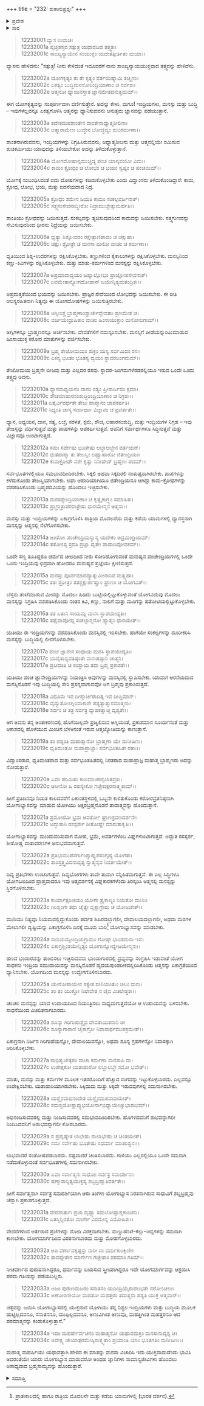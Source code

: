 +++
title = "232: ಶುಕಾನುಪ್ರಶ್ನಃ"
+++

<details><summary>ಪ್ರವೇಶ</summary>


।।   ಓಂ ಓಂ ನಮೋ ನಾರಾಯಣಾಯ।।   ಶ್ರೀ ವೇದವ್ಯಾಸಾಯ ನಮಃ ।।

ಶ್ರೀ ಕೃಷ್ಣದ್ವೈಪಾಯನ ವೇದವ್ಯಾಸ ವಿರಚಿತ  

**ಶ್ರೀ ಮಹಾಭಾರತ**

**ಶಾಂತಿ ಪರ್ವ**

**ಮೋಕ್ಷಧರ್ಮ ಪರ್ವ**

**ಅಧ್ಯಾಯ 232**


</details>

<details><summary>ಸಾರ</summary>

ಯೋಗದಿಂದ ಪರಮಾತ್ಮಪ್ರಾಪ್ತಿ (1-34)


</details>


> 12232001 ವ್ಯಾಸ ಉವಾಚ।  
12232001a ಪೃಚ್ಚತಸ್ತವ ಸತ್ಪುತ್ರ ಯಥಾವದಿಹ ತತ್ತ್ವತಃ।  
12232001c ಸಾಂಖ್ಯನ್ಯಾಯೇನ ಸಂಯುಕ್ತಂ ಯದೇತತ್ಕೀರ್ತಿತಂ ಮಯಾ।।

ವ್ಯಾಸನು ಹೇಳಿದನು: “ಸತ್ಪುತ್ರ! ನೀನು ಕೇಳಿದಂತೆ ಇದೂವರೆಗೆ ನಾನು ಸಾಂಖ್ಯನ್ಯಾಯಯುಕ್ತವಾದ ತತ್ತ್ವವನ್ನು ಹೇಳಿದೆನು.

> 12232002a ಯೋಗಕೃತ್ಯಂ ತು ತೇ ಕೃತ್ಸ್ನಂ ವರ್ತಯಿಷ್ಯಾಮಿ ತಚ್ಚೃಣು।  
12232002c ಏಕತ್ವಂ ಬುದ್ಧಿಮನಸೋರಿಂದ್ರಿಯಾಣಾಂ ಚ ಸರ್ವಶಃ।  
12232002e ಆತ್ಮನೋ ಧ್ಯಾಯಿನಸ್ತಾತ ಜ್ಞಾನಮೇತದನುತ್ತಮಮ್।।

ಈಗ ಯೋಗಕೃತ್ಯವನ್ನು ಸಂಪೂರ್ಣವಾಗಿ ವರ್ಣಿಸುತ್ತೇನೆ. ಅದನ್ನು ಕೇಳು. ಮಗೂ! ಇಂದ್ರಿಯಗಳು, ಮನಸ್ಸು ಮತ್ತು ಬುದ್ಧಿ – ಇವುಗಳೆಲ್ಲವನ್ನೂ ಏಕತ್ವಗೊಳಿಸಿ ಆತ್ಮನನ್ನು ಧ್ಯಾನಿಸುವವನು ಅನುತ್ತಮ ಜ್ಞಾನವನ್ನು ಪಡೆಯುತ್ತಾನೆ.

> 12232003a ತದೇತದುಪಶಾಂತೇನ ದಾಂತೇನಾಧ್ಯಾತ್ಮಶೀಲಿನಾ।  
12232003c ಆತ್ಮಾರಾಮೇಣ ಬುದ್ಧೇನ ಬೋದ್ಧವ್ಯಂ ಶುಚಿಕರ್ಮಣಾ।।

ಶಾಂತನಾಗಿರುವವನು, ಇಂದ್ರಿಯಗಳನ್ನು ನಿಗ್ರಹಿಸಿರುವವನು, ಆಧ್ಯಾತ್ಮಶೀಲನು ಮತ್ತು ಆತ್ಮನಲ್ಲಿಯೇ ರಮಿಸುವ ಶುಚಿಕರ್ಮಿಯು ಯಾವುದನ್ನು ತಿಳಿಯಬೇಕೋ ಅದನ್ನು ತಿಳಿದುಕೊಳ್ಳುತ್ತಾನೆ.

> 12232004a ಯೋಗದೋಷಾನ್ಸಮುಚ್ಚಿದ್ಯ ಪಂಚ ಯಾನ್ಕವಯೋ ವಿದುಃ।  
12232004c ಕಾಮಂ ಕ್ರೋಧಂ ಚ ಲೋಭಂ ಚ ಭಯಂ ಸ್ವಪ್ನಂ ಚ ಪಂಚಮಮ್।।

ಯೋಗಕ್ಕೆ ಸಂಬಂಧಿಸಿದಂತೆ ಐದು ದೋಷಗಳನ್ನು ಕಡಿದುಕೊಳ್ಳಬೇಕು ಎಂದು ವಿದ್ವಾಂಸರು ತಿಳಿದುಕೊಂಡಿದ್ದಾರೆ: ಕಾಮ, ಕ್ರೋಧ, ಲೋಭ, ಭಯ, ಮತ್ತು ಐದನೆಯದಾದ ನಿದ್ರೆ.

> 12232005a ಕ್ರೋಧಂ ಶಮೇನ ಜಯತಿ ಕಾಮಂ ಸಂಕಲ್ಪವರ್ಜನಾತ್।  
12232005c ಸತ್ತ್ವಸಂಸೇವನಾದ್ಧೀರೋ ನಿದ್ರಾಮುಚ್ಚೇತ್ತುಮರ್ಹತಿ।।

ಶಾಂತಿಯು ಕ್ರೋಧವನ್ನು ಜಯಿಸುತ್ತದೆ. ಸಂಕಲ್ಪವನ್ನು ತ್ಯಜಿಸುವುದರಿಂದ ಕಾಮವನ್ನು ಜಯಿಸಬೇಕು. ಸತ್ತ್ವಗುಣವನ್ನು ಸೇವಿಸುವುದರಿಂದ ಧೀರನು ನಿದ್ರೆಯನ್ನು ಜಯಿಸಬೇಕು.

> 12232006a ಧೃತ್ಯಾ ಶಿಶ್ನೋದರಂ ರಕ್ಷೇತ್ಪಾಣಿಪಾದಂ ಚ ಚಕ್ಷುಷಾ।  
12232006c ಚಕ್ಷುಃ ಶ್ರೋತ್ರೇ ಚ ಮನಸಾ ಮನೋ ವಾಚಂ ಚ ಕರ್ಮಣಾ।।

ಧೃತಿಯಿಂದ ಶಿಶ್ನ-ಉದರಗಳನ್ನು ರಕ್ಷಿಸಿಕೊಳ್ಳಬೇಕು. ಕಣ್ಣುಗಳಿಂದ ಕೈಕಾಲುಗಳನ್ನು ರಕ್ಷಿಸಿಕೊಳ್ಳಬೇಕು. ಮನಸ್ಸಿನಿಂದ ಕಣ್ಣು-ಕಿವಿಗಳನ್ನು ರಕ್ಷಿಸಿಕೊಳ್ಳಬೇಕು. ಮತ್ತು ಮಾತು-ಕರ್ಮಗಳಿಂದ ಮನಸ್ಸನ್ನು ರಕ್ಷಿಸಿಕೊಳ್ಳಬೇಕು.

> 12232007a ಅಪ್ರಮಾದಾದ್ಭಯಂ ಜಹ್ಯಾಲ್ಲೋಭಂ ಪ್ರಾಜ್ಞೋಪಸೇವನಾತ್।  
12232007c ಏವಮೇತಾನ್ಯೋಗದೋಷಾನ್ ಜಯೇನ್ನಿತ್ಯಮತಂದ್ರಿತಃ।।

ಅಪ್ರಮತ್ತತೆಯಿಂದ ಭಯವನ್ನು ಜಯಿಸಬೇಕು. ಪ್ರಾಜ್ಞರ ಸೇವೆಯಿಂದ ಲೋಭವನ್ನು ಜಯಿಸಬೇಕು. ಈ ರೀತಿ ಆಲಸ್ಯರಹಿತನಾಗಿ ನಿತ್ಯವೂ ಈ ಯೋಗದೋಷಗಳನ್ನು ಜಯಿಸುತ್ತಿರಬೇಕು.

> 12232008a ಅಗ್ನೀಂಶ್ಚ ಬ್ರಾಹ್ಮಣಾಂಶ್ಚಾರ್ಚೇದ್ದೇವತಾಃ ಪ್ರಣಮೇತ ಚ।  
12232008c ವರ್ಜಯೇದ್ರುಷಿತಾಂ ವಾಚಂ ಹಿಂಸಾಯುಕ್ತಾಂ ಮನೋನುಗಾಮ್।।

ಅಗ್ನಿಗಳನ್ನೂ ಬ್ರಾಹ್ಮಣರನ್ನೂ ಅರ್ಚಿಸಬೇಕು. ದೇವತೆಗಳಿಗೆ ನಮಸ್ಕರಿಸಬೇಕು. ಮನಸ್ಸಿಗೆ ಪೀಡೆಯನ್ನುಂಟುಮಾಡುವ ಹಿಂಸಾಯುಕ್ತ ಕಠೋರ ಮಾತುಗಳನ್ನು ವರ್ಜಿಸಬೇಕು.

> 12232009a ಬ್ರಹ್ಮ ತೇಜೋಮಯಂ ಶುಕ್ರಂ ಯಸ್ಯ ಸರ್ವಮಿದಂ ರಸಃ।  
12232009c ಏಕಸ್ಯ ಭೂತಂ ಭೂತಸ್ಯ ದ್ವಯಂ ಸ್ಥಾವರಜಂಗಮಮ್।।

ತೇಜೋಮಯ ಬ್ರಹ್ಮನೇ ಬೀಜವು ಮತ್ತು ಎಲ್ಲದರ ರಸವು. ಸ್ಥಾವರ-ಜಂಗಮಗಳೆರಡರಲ್ಲಿಯೂ ಇರುವ ಒಂದೇ ಒಂದು ತತ್ತ್ವವು ಅವನು.

> 12232010a ಧ್ಯಾನಮಧ್ಯಯನಂ ದಾನಂ ಸತ್ಯಂ ಹ್ರೀರಾರ್ಜವಂ ಕ್ಷಮಾ।  
12232010c ಶೌಚಮಾಹಾರಸಂಶುದ್ಧಿರಿಂದ್ರಿಯಾಣಾಂ ಚ ನಿಗ್ರಹಃ।।  
12232011a ಏತೈರ್ವಿವರ್ಧತೇ ತೇಜಃ ಪಾಪ್ಮಾನಂ ಚಾಪಕರ್ಷತಿ।  
12232011c ಸಿಧ್ಯಂತಿ ಚಾಸ್ಯ ಸರ್ವಾರ್ಥಾ ವಿಜ್ಞಾನಂ ಚ ಪ್ರವರ್ತತೇ।।

ಧ್ಯಾನ, ಅಧ್ಯಯನ, ದಾನ, ಸತ್ಯ, ಲಜ್ಜೆ, ಸರಳತೆ, ಕ್ಷಮೆ, ಶೌಚ, ಆಹಾರಸಂಶುದ್ಧಿ, ಮತ್ತು ಇಂದ್ರಿಯಗಳ ನಿಗ್ರಹ – ಇವು ತೇಜಸ್ಸನ್ನು ವರ್ಧಿಸುತ್ತವೆ ಮತ್ತು ಪಾಪಗಳನ್ನು ಅಪಕರ್ಷಿಸುತ್ತವೆ. ಅವನಿಗೆ ಸರ್ವಾರ್ಥಗಳೂ ಸಿದ್ಧಿಸುತ್ತವೆ ಮತ್ತು ವಿಜ್ಞಾನವೂ ಉಂಟಾಗುತ್ತದೆ.

> 12232012a ಸಮಃ ಸರ್ವೇಷು ಭೂತೇಷು ಲಬ್ಧಾಲಬ್ಧೇನ ವರ್ತಯನ್।  
12232012c ಧುತಪಾಪ್ಮಾ ತು ತೇಜಸ್ವೀ ಲಘ್ವಾಹಾರೋ ಜಿತೇಂದ್ರಿಯಃ।  
12232012e ಕಾಮಕ್ರೋಧೌ ವಶೇ ಕೃತ್ವಾ ನಿನೀಷೇದ್ ಬ್ರಹ್ಮಣಃ ಪದಮ್।।

ಸರ್ವಭೂತಗಳಲ್ಲಿಯೂ ಸಮಭಾವದಿಂದಿರಬೇಕು. ಸಿಕ್ಕಲಿ ಅಥವಾ ಸಿಕ್ಕದಿರಲಿ ಸಂತುಷ್ಟನಾಗಿರಬೇಕು. ಪಾಪಗಳನ್ನು ಕಳೆದುಕೊಂಡು ತೇಜಸ್ವಿಯಾಗಬೇಕು. ಲಘು ಆಹಾರಿಯಾಗಿಯೂ ಜಿತೇಂದ್ರಿಯನೂ ಆಗಿದ್ದು ಕಾಮ-ಕ್ರೋಧಗಳನ್ನು ವಶಪಡಿಸಿಕೊಂಡು ಬ್ರಹ್ಮಪದವಿಯನ್ನು ಹೊಂದಲು ಇಚ್ಛಿಸಬೇಕು.

> 12232013a ಮನಸಶ್ಚೇಂದ್ರಿಯಾಣಾಂ ಚ ಕೃತ್ವೈಕಾಗ್ರ್ಯಂ ಸಮಾಹಿತಃ।  
12232013c ಪ್ರಾಗ್ರಾತ್ರಾಪರರಾತ್ರೇಷು ಧಾರಯೇನ್ಮನ ಆತ್ಮನಾ।।

ಮನಸ್ಸು ಮತ್ತು ಇಂದ್ರಿಯಗಳನ್ನು ಏಕಾಗ್ರಗೊಳಿಸಿ ರಾತ್ರಿಯ ಮೊದಲನೆಯ ಮತ್ತು ಕಡೆಯ ಯಾಮಗಳಲ್ಲಿ ಧ್ಯಾನಸ್ಥನಾಗಿ ಮನಸ್ಸನ್ನು ಆತ್ಮನಲ್ಲಿ ನೆಲೆಗೊಳಿಸಬೇಕು.

> 12232014a ಜಂತೋಃ ಪಂಚೇಂದ್ರಿಯಸ್ಯಾಸ್ಯ ಯದೇಕಂ ಚಿದ್ರಮಿಂದ್ರಿಯಮ್।  
12232014c ತತೋಽಸ್ಯ ಸ್ರವತಿ ಪ್ರಜ್ಞಾ ದೃತೇಃ ಪಾದಾದಿವೋದಕಮ್।।

ಒಂದೇ ಸಣ್ಣ ತೂತಿದ್ದರೂ ಚರ್ಮದ ಚೀಲದಿಂದ ನೀರು ಸೋರಿಹೋಗುವಂತೆ ಮನುಷ್ಯನ ಪಂಚೇಂದ್ರಿಯಗಳಲ್ಲಿ ಒಂದೇ ಒಂದು ಇಂದ್ರಿಯವು ಛಿದ್ರವಾಗಿ ಹೋದರೂ ಮನುಷ್ಯನ ಪ್ರಜ್ಞೆಯು ಕ್ಷೀಣಿಸುತ್ತದೆ.

> 12232015a ಮನಸ್ತು ಪೂರ್ವಮಾದದ್ಯಾತ್ಕುಮೀನಾನಿವ ಮತ್ಸ್ಯಹಾ।  
12232015c ತತಃ ಶ್ರೋತ್ರಂ ತತಶ್ಚಕ್ಷುರ್ಜಿಹ್ವಾಂ ಘ್ರಾಣಂ ಚ ಯೋಗವಿತ್।।

ಬೆಸ್ತನು ತಂಟೆಮಾಡುವ ಮೀನನ್ನು ಮೊದಲು ಹಿಡಿದು ಬುಟ್ಟಿಯಲ್ಲಿಟ್ಟುಕೊಳ್ಳುವಂತೆ ಯೋಗವಿದುವು ಮೊದಲು ಮನಸ್ಸನ್ನು ನಿಗ್ರಹಿಸಿ ವಶಪಡಿಸಿಕೊಂಡು ನಂತರ ಕಿವಿ, ಕಣ್ಣು, ನಾಲಿಗೆ ಮತ್ತು ಮೂಗನ್ನು ಹತೋಟಿಯಲ್ಲಿಟ್ಟುಕೊಳ್ಳಬೇಕು.

> 12232016a ತತ ಏತಾನಿ ಸಂಯಮ್ಯ ಮನಸಿ ಸ್ಥಾಪಯೇದ್ಯತಿಃ।  
12232016c ತಥೈವಾಪೋಹ್ಯ ಸಂಕಲ್ಪಾನ್ಮನೋ ಹ್ಯಾತ್ಮನಿ ಧಾರಯೇತ್।।

ಯತಿಯು ಈ ಇಂದ್ರಿಯಗಳನ್ನು ವಶಪಡಿಸಿಕೊಂಡು ಮನಸ್ಸಿನಲ್ಲಿ ಇರಿಸಬೇಕು. ಹಾಗೆಯೇ ಸಂಕಲ್ಪಗಳನ್ನು ದೂರೀಕರಿಸಿ ಮನಸ್ಸನ್ನು ಬುದ್ಧಿಯಲ್ಲಿ ಲೀನಗೊಳಿಸಬೇಕು.

> 12232017a ಪಂಚ ಜ್ಞಾನೇನ ಸಂಧಾಯ ಮನಸಿ ಸ್ಥಾಪಯೇದ್ಯತಿಃ।  
12232017c ಯದೈತಾನ್ಯವತಿಷ್ಠಂತೇ ಮನಃಷಷ್ಠಾನಿ ಚಾತ್ಮನಿ।  
12232017e ಪ್ರಸೀದಂತಿ ಚ ಸಂಸ್ಥಾಯ ತದಾ ಬ್ರಹ್ಮ ಪ್ರಕಾಶತೇ।।

ಯತಿಯು ಪಂಚ ಜ್ಞಾನೇಂದ್ರಿಯಗಳನ್ನು ನಿಯಂತ್ರಿಸಿ ಅವುಗಳನ್ನು ಮನಸ್ಸಿನಲ್ಲಿ ಸ್ಥಾಪಿಸಬೇಕು. ಯಾವಾಗ ಆರನೆಯದಾದ ಮನಸ್ಸಿನೊಡನೆ ಇವು ಬುದ್ಧಿಯಲ್ಲಿ ಸೇರಿ ಪ್ರಸನ್ನವಾಗುವವೋ ಆಗ ಬ್ರಹ್ಮವು ಪ್ರಕಾಶಿಸುತ್ತದೆ.

> 12232018a ವಿಧೂಮ ಇವ ದೀಪ್ತಾರ್ಚಿರಾದಿತ್ಯ ಇವ ದೀಪ್ತಿಮಾನ್।  
12232018c ವೈದ್ಯುತೋಽಗ್ನಿರಿವಾಕಾಶೇ ಪಶ್ಯತ್ಯಾತ್ಮಾನಮಾತ್ಮನಾ।  
12232018e ಸರ್ವಂ ಚ ತತ್ರ ಸರ್ವತ್ರ ವ್ಯಾಪಕತ್ವಾಚ್ಚ ದೃಶ್ಯತೇ।।

ಆಗ ಅವನು ತನ್ನ ಅಂತಃಕರಣದಲ್ಲಿ ಹೊಗೆಯಿಲ್ಲದೇ ಪ್ರಜ್ವಲಿಸುವ ಅಗ್ನಿಯಂತೆ, ಪ್ರಕಾಶಮಾನ ಸೂರ್ಯನಂತೆ ಮತ್ತು ಆಕಾಶದಲ್ಲಿ ಹೊಳೆಯುವ ಮಿಂಚಿನ ಬೆಳಕಿನಂತೆ ಇರುವ ಆತ್ಮಜ್ಯೋತಿಯನ್ನು ಕಾಣುತ್ತಾನೆ.

> 12232019a ತಂ ಪಶ್ಯಂತಿ ಮಹಾತ್ಮಾನೋ ಬ್ರಾಹ್ಮಣಾ ಯೇ ಮನೀಷಿಣಃ।  
12232019c ಧೃತಿಮಂತೋ ಮಹಾಪ್ರಾಜ್ಞಾಃ ಸರ್ವಭೂತಹಿತೇ ರತಾಃ।।

ವಿದ್ವಾಂಸರಾದ, ಧೃತಿಮಂತರಾದ ಮತ್ತು ಸರ್ವಭೂತಹಿತದಲ್ಲಿ ನಿರತರಾದ ಮಹಾಪ್ರಾಜ್ಞ ಮಹಾತ್ಮ ಬ್ರಾಹ್ಮಣರು ಅದನ್ನು ನೋಡುತ್ತಾರೆ.

> 12232020a ಏವಂ ಪರಿಮಿತಂ ಕಾಲಮಾಚರನ್ಸಂಶಿತವ್ರತಃ।  
12232020c ಆಸೀನೋ ಹಿ ರಹಸ್ಯೇಕೋ ಗಚ್ಚೇದಕ್ಷರಸಾತ್ಮ್ಯತಾಮ್।।

ಹೀಗೆ ಪ್ರತಿದಿನವೂ ನಿಯತ ಕಾಲದವರೆಗೆ ಏಕಾಂತಸ್ಥಳದಲ್ಲಿ ಒಬ್ಬನೇ ಕುಳಿತುಕೊಂಡು ಕಠೋರವ್ರತನಿಷ್ಠನಾಗಿ ಯೋಗಾಭ್ಯಾಸವನ್ನು ಮಾಡುವ ಯೋಗಿಯು ಅಕ್ಷರಬ್ರಹ್ಮನೊಡನೆ ತಾದಾತ್ಮ್ಯವನ್ನು ಹೊಂದುತ್ತಾನೆ.

> 12232021a ಪ್ರಮೋಹೋ ಭ್ರಮ ಆವರ್ತೋ ಘ್ರಾಣಶ್ರವಣದರ್ಶನೇ।  
12232021c ಅದ್ಭುತಾನಿ ರಸಸ್ಪರ್ಶೇ ಶೀತೋಷ್ಣೇ ಮಾರುತಾಕೃತಿಃ।।

ಯೋಗಾಭ್ಯಾಸವನ್ನು ಮುಂದುವರಿಸುವಾಗ ಮೋಹ, ಭ್ರಮೆ, ಅವರ್ತಗಳೆಂಬ ವಿಘ್ನಗಳುಂಟಾಗುತ್ತವೆ. ಅದ್ಭುತ ರಸಸ್ಪರ್ಶ, ಶೀತೋಷ್ಣ ವಾತಾವರಣಗಳ ಅನುಭವವಾಗುತ್ತವೆ.

> 12232022a ಪ್ರತಿಭಾಮುಪಸರ್ಗಾಂಶ್ಚಾಪ್ಯುಪಸಂಗೃಹ್ಯ ಯೋಗತಃ।  
12232022c ತಾಂಸ್ತತ್ತ್ವವಿದನಾದೃತ್ಯ ಸ್ವಾತ್ಮನೈವ ನಿವರ್ತಯೇತ್।।

ದಿವ್ಯ ಪ್ರತಿಭೆಗಳು ಉಂಟಾಗುತ್ತವೆ. ದಿವ್ಯಭೋಗಗಳು ತಾವೇ ತಾವಾಗಿ ಸನ್ನಿಹಿತವಾಗುತ್ತವೆ. ಈ ಎಲ್ಲ ಸಿದ್ಧಿಗಳೂ ಯೋಗಬಲದಿಂದ ಪ್ರಾಪ್ತವಾದರೂ ಇವು ಆತ್ಮದರ್ಶನಕ್ಕೆ ವಿಘ್ನಕಾರಕಗಳೆಂದು ತಿರಸ್ಕರಿಸಿ ಆತ್ಮನಲ್ಲಿ ಮನಸ್ಸನ್ನು ಸ್ಥಿರಗೊಳಿಸಬೇಕು.

> 12232023a ಕುರ್ಯಾತ್ಪರಿಚಯಂ ಯೋಗೇ ತ್ರೈಕಾಲ್ಯಂ ನಿಯತೋ ಮುನಿಃ।  
12232023c ಗಿರಿಶೃಂಗೇ ತಥಾ ಚೈತ್ಯೇ ವೃಕ್ಷಾಗ್ರೇಷು ಚ ಯೋಜಜೇತ್।।

ಮುನಿಯು ನಿತ್ಯವೂ ನಿಯಮದಲ್ಲಿದ್ದುಕೊಂಡು ಪರ್ವತ ಶಿಖರದಲ್ಲಾಗಲೀ, ದೇವಾಲಯದಲ್ಲಾಗಲೀ, ಅಥವಾ ಮರಗಳ ಮೇಲಾಗಲೀ ದೃಷ್ಟಿಯನ್ನು ಏಕಾಗ್ರಗೊಳಿಸಿ ದಿನಕ್ಕೆ ಮೂರು ಬಾರಿ[^1] ಯೋಗಾಭ್ಯಾಸವನ್ನು ಮಾಡಬೇಕು.

> 12232024a ಸಂನಿಯಮ್ಯೇಂದ್ರಿಯಗ್ರಾಮಂ ಗೋಷ್ಠೇ ಭಾಂಡಮನಾ ಇವ।  
12232024c ಏಕಾಗ್ರಶ್ಚಿಂತಯೇನ್ನಿತ್ಯಂ ಯೋಗಾನ್ನೋದ್ವೇಜಯೇನ್ಮನಃ।।

ಹಣದ ಭಂಡಾರವನ್ನು ತುಂಬಿಸಲು ಇಚ್ಛಿಸುವವನು ಭಾಂಡಾಗಾರದಲ್ಲಿ ದ್ರವ್ಯವನ್ನು ಸಂಗ್ರಹಿಸಿ ಇಡುವಂತೆ ಯೋಗ ಸಾಧಕನು ಇಂದ್ರಿಯ ಸಮುದಾಯವನ್ನು ಮನಸ್ಸಿನೊಡನೆ ಹೃದಯಪುಂಡರೀಕದಲ್ಲಿರಿಸಿಕೊಂಡು ಆತ್ಮನನ್ನು ಏಕಾಗ್ರತೆಯಿಂದ ಧ್ಯಾನಿಸಬೇಕು. ಯೋಗದಿಂದ ಮನಸ್ಸನ್ನು ಉದ್ವೇಗಗೊಳಿಸಬಾರದು.

> 12232025a ಯೇನೋಪಾಯೇನ ಶಕ್ಯೇತ ಸಂನಿಯಂತುಂ ಚಲಂ ಮನಃ।  
12232025c ತಂ ತಂ ಯುಕ್ತೋ ನಿಷೇವೇತ ನ ಚೈವ ವಿಚಲೇತ್ತತಃ।।

ಚಂಚಲ ಮನಸ್ಸನ್ನು ಯಾವ ಉಪಾಯದಿಂದ ನಿಯಂತ್ರಿಸಲು ಸಾಧ್ಯವಾಗುತ್ತದೆಯೋ ಆ ಉಪಾಯವನ್ನು ಬಳಸಬೇಕು. ಸಾಧನೆಯಿಂದ ವಿಚಲಿತನಾಗಬಾರದು.

> 12232026a ಶೂನ್ಯಾ ಗಿರಿಗುಹಾಶ್ಚೈವ ದೇವತಾಯತನಾನಿ ಚ।  
12232026c ಶೂನ್ಯಾಗಾರಾಣಿ ಚೈಕಾಗ್ರೋ ನಿವಾಸಾರ್ಥಮುಪಕ್ರಮೇತ್।।

ಏಕಾಗ್ರನಾಗಿ ನಿರ್ಜನ ಗಿರಿಗುಹೆಯನ್ನೋ, ದೇವಾಲಯವನ್ನೋ, ಅಥವಾ ಶೂನ್ಯ ಗ್ರಹಗಳನ್ನೋ ನಿವಾಸಕ್ಕಾಗಿ ಆರಿಸಿಕೊಳ್ಳಬೇಕು.

> 12232027a ನಾಭಿಷ್ವಜೇತ್ಪರಂ ವಾಚಾ ಕರ್ಮಣಾ ಮನಸಾಪಿ ವಾ।  
12232027c ಉಪೇಕ್ಷಕೋ ಯತಾಹಾರೋ ಲಬ್ಧಾಲಬ್ಧೇ ಸಮೋ ಭವೇತ್।।

ಮಾತು, ಮನಸ್ಸು ಮತ್ತು ಕರ್ಮಗಳ ಮೂಲಕ ಇತರರೊಂದಿಗೆ ಹೆಚ್ಚಾದ ಸಂಗವನ್ನು ಇಟ್ಟುಕೊಳ್ಳಬಾರದು. ಎಲ್ಲವನ್ನೂ ಉಪೇಕ್ಷಿಸಬೇಕು. ಯತಾಹಾರಿಯಾಗಿರಬೇಕು. ಸಿಕ್ಕಿದುದು ಮತ್ತು ಸಿಕ್ಕದೇ ಇರುವವುಗಳಲ್ಲಿ ಸಮನಾಗಿರಬೇಕು.

> 12232028a ಯಶ್ಚೈನಮಭಿನಂದೇತ ಯಶ್ಚೈನಮಪವಾದಯೇತ್।  
12232028c ಸಮಸ್ತಯೋಶ್ಚಾಪ್ಯುಭಯೋರ್ನಾಭಿಧ್ಯಾಯೇಚ್ಚುಭಾಶುಭಮ್।।

ಅಭಿನಂದಿಸುವವರಲ್ಲಿ ಮತ್ತು ನಿಂದಿಸುವವರಲ್ಲಿ ಸಮಭಾವದಿಂದಿರಬೇಕು. ಹೊಗಳಿದವನಿಗೆ ಶುಭವನ್ನಾಗಲೀ ನಿಂದಿಸಿದವನಿಗೆ ಅಶುಭವನ್ನಾಗಲೀ ಕೋರಬಾರದು.

> 12232029a ನ ಪ್ರಹೃಷ್ಯೇತ ಲಾಭೇಷು ನಾಲಾಭೇಷು ಚ ಚಿಂತಯೇತ್।  
12232029c ಸಮಃ ಸರ್ವೇಷು ಭೂತೇಷು ಸಧರ್ಮಾ ಮಾತರಿಶ್ವನಃ।।

ಲಾಭವಾದರೆ ಸಂತೋಷಪಡಬಾರದು. ನಷ್ಟವಾದರೆ ಚಿಂತಿಸಬಾರದು. ಗಾಳಿಯು ಎಲ್ಲರಲ್ಲಿಯೂ ಒಂದೇ ಸಮನಾಗಿ ನಡೆದುಕೊಳ್ಳುವಂತೆ ಸರ್ವಭೂತಗಳಲ್ಲಿ ಸಮನಾಗಿರಬೇಕು.

> 12232030a ಏವಂ ಸರ್ವಾತ್ಮನಃ ಸಾಧೋಃ ಸರ್ವತ್ರ ಸಮದರ್ಶಿನಃ।  
12232030c ಷಣ್ಮಾಸಾನ್ನಿತ್ಯಯುಕ್ತಸ್ಯ ಶಬ್ದಬ್ರಹ್ಮಾತಿವರ್ತತೇ।।

ಹೀಗೆ ಸರ್ವಾತ್ಮನಾಗಿ ಸರ್ವತ್ರ ಸಮದರ್ಶಿಯಾಗಿ ಆರು ತಿಂಗಳು ಯೋಗಾಭ್ಯಾಸ ನಿರತನಾಗಿರುವ ಸಾಧುವಿಗೆ ಶಬ್ದಬ್ರಹ್ಮವು ಚೆನ್ನಾಗಿ ಪ್ರಕಾಶಗೊಳ್ಳುತ್ತದೆ.

> 12232031a ವೇದನಾರ್ತಾಃ ಪ್ರಜಾ ದೃಷ್ಟ್ವಾ ಸಮಲೋಷ್ಟಾಶ್ಮಕಾಂಚನಃ।  
12232031c ಏತಸ್ಮಿನ್ನಿರತೋ ಮಾರ್ಗೇ ವಿರಮೇನ್ನ ವಿಮೋಹಿತಃ।।

ವೇದನೆಗಳಿಂದ ಆರ್ತರಾದ ಪ್ರಜೆಗಳನ್ನು ನೋಡಿ ವಿರಕ್ತನಾಗಬೇಕು. ಮಣ್ಣುಹೆಂಟೆ-ಕಲ್ಲು-ಚಿನ್ನಗಳನ್ನು ಸಮನಾಗಿ ಕಾಣಬೇಕು. ಯೋಗಮಾರ್ಗದಿಂದ ವಿರತನಾಗಬಾರದು ಮತ್ತು ಮೋಹಗೊಳ್ಳಬಾರದು.

> 12232032a ಅಪಿ ವರ್ಣಾವಕೃಷ್ಟಸ್ತು ನಾರೀ ವಾ ಧರ್ಮಕಾಂಕ್ಷಿಣೀ।  
12232032c ತಾವಪ್ಯೇತೇನ ಮಾರ್ಗೇಣ ಗಚ್ಚೇತಾಂ ಪರಮಾಂ ಗತಿಮ್।।

ನೀಚವರ್ಣದ ಪುರುಷನಾಗಿದ್ದರೂ, ಧರ್ಮವನ್ನು ಬಯಸುವ ಸ್ತ್ರೀಯಾಗಿದ್ದರೂ ಇದೇ ಯೋಗಮಾರ್ಗವನ್ನು ಆಶ್ರಯಿಸಿ ಪರಮ ಗತಿಯನ್ನು ಪಡೆಯಬಲ್ಲರು.

> 12232033a ಅಜಂ ಪುರಾಣಮಜರಂ ಸನಾತನಂ
       ಯದಿಂದ್ರಿಯೈರುಪಲಭತೇ ನರೋಽಚಲಃ।  
> 12232033c ಅಣೋರಣೀಯೋ ಮಹತೋ ಮಹತ್ತರಂ
       ತದಾತ್ಮನಾ ಪಶ್ಯತಿ ಯುಕ್ತ ಆತ್ಮವಾನ್।।  

ಚಿತ್ತವನ್ನು ಜಯಿಸಿ ಯೋಗಾಭ್ಯಾಸದಲ್ಲಿ ಯುಕ್ತನಾದ ಯೋಗಿಯು ತನ್ನ ನಿಶ್ಚಲ ಇಂದ್ರಿಯಗಳು ಮತ್ತು ಬುದ್ಧಿಯ ಮೂಲಕ ಹುಟ್ಟಿಲ್ಲದವನೂ, ಸನಾತನನೂ, ಮುಪ್ಪಿಲ್ಲದವನೂ, ಅಣುವಿಗಿಂತ ಅಣುವೂ, ಮಹತ್ತಿಗಿಂತ ಮಹತ್ತರನೂ ಆದ ಪರಮಾತ್ಮನನ್ನು ಕಂಡುಕೊಳ್ಳುತ್ತಾನೆ.”

> 12232034a ಇದಂ ಮಹರ್ಷೇರ್ವಚನಂ ಮಹಾತ್ಮನೋ
       ಯಥಾವದುಕ್ತಂ ಮನಸಾನುದೃಶ್ಯ ಚ।  
> 12232034c ಅವೇಕ್ಷ್ಯ ಚೇಯಾತ್ಪರಮೇಷ್ಠಿಸಾತ್ಮ್ಯತಾಂ
       ಪ್ರಯಾಂತಿ ಯಾಂ ಭೂತಗತಿಂ ಮನೀಷಿಣಃ।।  

ಮಹಾತ್ಮ ಮಹರ್ಷಿಯು ಯಥಾವತ್ತಾಗಿ ಹೇಳಿದ ಈ ಮಾತನ್ನು ಮನಸಾ ವಿಚಾರಿಸಿ ಇದು ಯುಕ್ತವಾದುದೆಂದು ಭಾವಿಸಿ ಅದರಂತೆಯೇ ಯಾರು ಯೋಗಾಭ್ಯಾಸ ಮಾಡುವರೋ ಅಂಥಹ ಜ್ಞಾನಿಗಳು ಸಾಮಾನ್ಯಜೀವಿಗಳು ಹೊಂದಲು ಅಸಾಧ್ಯವಾದ ಬ್ರಹ್ಮಸಾಮ್ಯವನ್ನು ಹೊಂದುತ್ತಾರೆ.

<details><summary>ಸಮಾಪ್ತಿ</summary>
ಇತಿ ಶ್ರೀಮಹಾಭಾರತೇ ಶಾಂತಿಪರ್ವಣಿ ಮೋಕ್ಷಧರ್ಮಪರ್ವಣಿ ಶುಕಾನುಪ್ರಶ್ನೇ ದ್ವಿತ್ರಿಂಶಾಧಿಕದ್ವಿಶತತಮೋಽಧ್ಯಾಯಃ।।  
ಇದು ಶ್ರೀಮಹಾಭಾರತದಲ್ಲಿ ಶಾಂತಿಪರ್ವದಲ್ಲಿ ಮೋಕ್ಷಧರ್ಮಪರ್ವದಲ್ಲಿ ಶುಕಾನುಪ್ರಶ್ನ ಎನ್ನುವ ಇನ್ನೂರಾಮೂವತ್ತೆರಡನೇ ಅಧ್ಯಾಯವು.


</details>

[^1]: ಪ್ರಾತಃಕಾಲದಲ್ಲಿ ಹಾಗೂ ರಾತ್ರಿಯ ಮೊದಲನೇ ಮತ್ತು ಕಡೆಯ ಯಾಮಗಳಲ್ಲಿ (ಭಾರತ ದರ್ಶನ).
